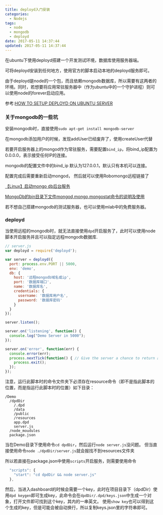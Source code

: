 ```yaml
---
title: deployd入门安装
categories:
  - Nodejs
tags:
  - node
  - mongodb
  - deployd
date: 2017-05-11 14:37:44
updated: 2017-05-11 14:37:44
---
```


在ubuntu下使用deployd搭建一个开发测试环境，数据库使用服务器端。

可将deployd安装到任何地方，使用官方的脚本启动本地的deployd服务即可。

由于deployd是node的一个包，而且依赖mongodb数据库，所以需要有这两者的环境。同时，若想要将应用常驻服务器中（作为ubuntu中的一个守护进程）则可以使用node的forever启动应用。

参考:[HOW TO SETUP DEPLOYD ON UBUNTU SERVER](http://terraltech.com/how-to-setup-deployd-on-ubuntu-server/)

### 关于mongodb的一些坑
安装mongodb时，直接使用`sudo apt-get install mongodb-server`

在mongodb添加用户的时候，发现addUser已经废弃了，使用createUser代替

若要开启服务器上的mongod作为常驻服务，需要配置`bind_ip`，将bind_ip配置为0.0.0.0，表示接受任何IP的连接。

mongodb的配置文件中的bind_ip 默认为127.0.0.1，默认只有本机可以连接。  

配置完成后需要重新启动mongod， 然后就可以使用Robomongo远程链接了

[【Linux】启动mongo db后台服务](http://blog.csdn.net/sodino/article/details/52402368)

[MongoDb的bin目录下文件mongod,mongo,mongostat命令的说明及使用](http://www.360sdn.com/MongoDB/2013/1209/1033.html)

若不想自己搭建mongodb的测试服务器，也可以使用mlab中的免费服务器。

### deployd
当使用远程的mongodb时，就无法直接使用`dpd`开启服务了，此时可以使用node脚本开启服务并且可以指定远程mongodb数据库.

```js
// server.js
var deployd = require('deployd');

var server = deployd({
  port: process.env.PORT || 5000,
  env: 'demo',
  db: {
    host: '远程mongodb域名或ip',
    port: '数据库端口',
    name: '数据库名',
    credentials: {
      username: '数据库用户名',
      password: '数据库密码'
    }
  }
});

server.listen();

server.on('listening', function() {
  console.log("Demo Server in 5000");
});

server.on('error', function(err) {
  console.error(err);
  process.nextTick(function() { // Give the server a chance to return an error
    process.exit();
  });
});
```

注意，运行此脚本时的命令文件夹下必须存在resource命令（即不是指此脚本的位置，而是指运行此脚本时的位置）如下目录：
```
/Demo
  /dpdDir
    /.dpd
    /data
    /public
    /resources
    app.dpd
    server.js
  /node_moudules
  package.json
```
当在Demo目录下使用命令`cd dpdDir`，然后运行`node server.js`没问题。
但当直接使用命令`node ./dpdDir/server.js`就会报找不到resources文件夹

所以若直接在package.json中使用`scripts`开启服务，则需要使用命令
```js
  "scripts": {
    "start": "cd dpdDir && node server.js"
  },
```

然后，当进入dashboard的时候会需要一个key，此时在项目目录下（dpdDir）使用`dpd keygen`即可生成key，此命令会在`dpdDir/.dpd/keys.json`中生成一个对象，打开文件即可找到这个key，其内的一串英文。
使用`show key`也可以得到这个生成的key，但是可能会被自动换行，所以复制keys.json里的字符串即可。